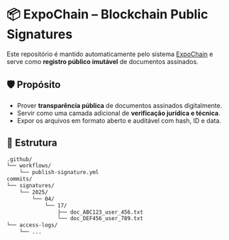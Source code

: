# 📦 ExpoChain – Blockchain Public Signatures

Este repositório é mantido automaticamente pelo sistema [ExpoChain](https://www.expochain.com.br) e serve como **registro público imutável** de documentos assinados.

## 🛡️ Propósito

- Prover **transparência pública** de documentos assinados digitalmente.
- Servir como uma camada adicional de **verificação jurídica e técnica**.
- Expor os arquivos em formato aberto e auditável com hash, ID e data.

## 📁 Estrutura

```txt
.github/
└── workflows/
    └── publish-signature.yml
commits/
└── signatures/
    └── 2025/
        └── 04/
            └── 17/
                ├── doc_ABC123_user_456.txt
                └── doc_DEF456_user_789.txt
└── access-logs/
    └── ...
```